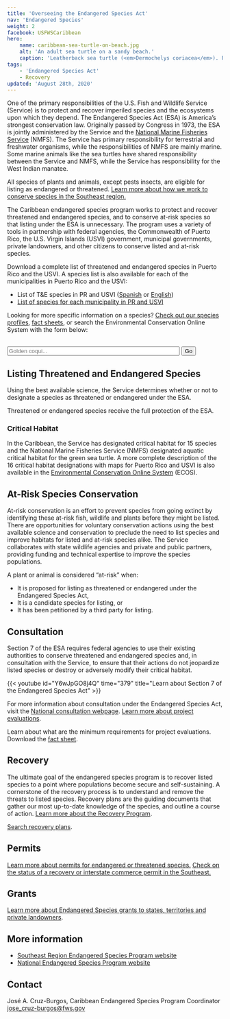 ```yaml
---
title: 'Overseeing the Endangered Species Act'
nav: 'Endangered Species'
weight: 2
facebook: USFWSCaribbean
hero:
    name: caribbean-sea-turtle-on-beach.jpg
    alt: 'An adult sea turtle on a sandy beach.'
    caption: 'Leatherback sea turtle (<em>Dermochelys coriacea</em>). Photo © Karla Morales.'
tags:
    - 'Endangered Species Act'
    - Recovery
updated: 'August 28th, 2020'
---
```


One of the primary responsibilities of the U.S. Fish and Wildlife Service (Service) is to protect and recover imperiled species and the ecosystems upon which they depend. The Endangered Species Act (ESA) is America’s strongest conservation law. Originally passed by Congress in 1973, the ESA is jointly administered by the Service and the [National Marine Fisheries Service](https://www.fisheries.noaa.gov/) (NMFS). The Service has primary responsibility for terrestrial and freshwater organisms, while the responsibilities of NMFS are mainly marine. Some marine animals like the sea turtles have shared responsibility between the Service and NMFS, while the Service has responsibility for the West Indian manatee.

All species of plants and animals, except pests insects, are eligible for listing as endangered or threatened. [Learn more about how we work to conserve species in the Southeast region.](https://www.fws.gov/southeast/endangered-species-act/)

The Caribbean endangered species program works to protect and recover threatened and endangered species, and to conserve at-risk species so that listing under the ESA is unnecessary. The program uses a variety of tools in partnership with federal agencies, the Commonwealth of Puerto Rico, the U.S. Virgin Islands (USVI) government, municipal governments, private landowners, and other citizens to conserve listed and at-risk species.

Download a complete list of threatened and endangered species in Puerto Rico and the USVI. A species list is also available for each of the municipalities in Puerto Rico and the USVI:

- List of T&E species in PR and USVI ([Spanish](/pdf/fact-sheet/caribbean-listed-species.pdf) or [English](/pdf/fact-sheet/caribbean-listed-species-english.pdf))
- [List of species for each municipality in PR and USVI](/pdf/map/caribbean-listed-species-2017.pdf)

Looking for more specific information on a species? [Check out our species profiles](/caribbean/wildlife), [fact sheets](/caribbean/library), or search the Environmental Conservation Online System with the form below:

<br>
<form action="https://search.usa.gov/search" method="get">
    <input type="hidden" name="utf8" value="?">
    <input type="hidden" name="affiliate" value="ecos">
    <div class="input-group input-group-xs">
        <input type="text" class="form-control" name="query" placeholder="Golden coqui..." style="width: 80%;">
        <span class="input-group-btn">
            <button class="btn btn-default" type="submit">
                Go
            </button>
        </span>
    </div>
</form>

## Listing Threatened and Endangered Species

Using the best available science, the Service determines whether or not to designate a species as threatened or endangered under the ESA.

Threatened or endangered species receive the full protection of the ESA.

### Critical Habitat

In the Caribbean,  the Service has designated critical habitat for 15 species and the National Marine Fisheries Service (NMFS) designated aquatic critical habitat for the green sea turtle. A more complete description of the 16 critical habitat designations with maps for Puerto Rico and USVI is also available in the [Environmental Conservation Online System](https://ecos.fws.gov/) (ECOS).

## At-Risk Species Conservation

At-risk conservation is an effort to prevent species from going extinct by identifying these at-risk fish, wildlife and plants before they might be listed. There are opportunities for voluntary conservation actions using the best available science and conservation to preclude the need to list species and improve habitats for listed and at-risk species alike. The Service collaborates with state wildlife agencies and private and public partners, providing funding and technical expertise to improve the species populations.

A plant or animal is considered “at-risk” when:

- It is proposed for listing as threatened or endangered under the Endangered Species Act,
- It is a candidate species for listing, or
- It has been petitioned by a third party for listing.

## Consultation

Section 7 of the ESA requires federal agencies to use their existing authorities to conserve threatened and endangered species and, in consultation with the Service, to ensure that their actions do not jeopardize listed species or destroy or adversely modify their critical habitat.

{{< youtube id="Y6wJpGO8j4Q" time="379" title="Learn about Section 7 of the Endangered Species Act" >}}

For more information about consultation under the Endangered Species Act, visit the [National consultation webpage](https://www.fws.gov/endangered/consultations/). [Learn more about project evaluations](/caribbean/project-evaluations).

Learn about what are the minimum requirements for project evaluations. Download the [fact sheet](/pdf/fact-sheet/caribbean-ecological-services-field-office-project-evaluations.pdf).

## Recovery

The ultimate goal of the endangered species program is to recover listed species to a point where populations become secure and self-sustaining. A cornerstone of the recovery process is to understand and remove the threats to listed species. Recovery plans are the guiding documents that gather our most up-to-date knowledge of the species, and outline a course of action. [Learn more about the Recovery Program](https://www.fws.gov/endangered/what-we-do/recovery-overview.html).

[Search recovery plans](https://www.fws.gov/endangered/species/recovery-plans.html).

## Permits

[Learn more about permits for endangered or threatened species.](https://www.fws.gov/endangered/permits/) [Check on the status of a recovery or interstate commerce permit in the Southeast.](/our-services/permits/recovery-and-interstate-commerce/)

## Grants

[Learn more about Endangered Species grants to states, territories and private landowners](https://www.fws.gov/endangered/grants/).

## More information

- [Southeast Region Endangered Species Program website](/endangered-species-act/)
- [National Endangered Species Program website](https://www.fws.gov/endangered)

## Contact

José A. Cruz-Burgos, Caribbean Endangered Species Program Coordinator
[jose_cruz-burgos@fws.gov](mailto:jose_cruz-burgos@fws.gov)
